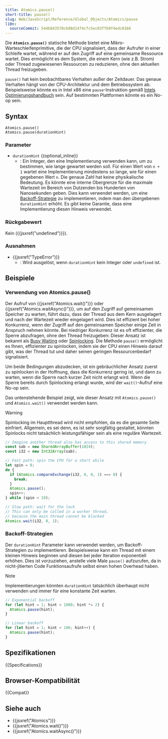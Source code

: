 ```yaml
---
title: Atomics.pause()
short-title: pause()
slug: Web/JavaScript/Reference/Global_Objects/Atomics/pause
l10n:
  sourceCommit: 544b843570cb08d1474cfc5ec03ffb9f4edc0166
---
```


Die **`Atomics.pause()`** statische Methode bietet eine Mikro-Warteschleifenprimitive, die der CPU signalisiert, dass der Aufrufer in einer Schleife wartet, während er auf den Zugriff auf eine gemeinsame Ressource wartet. Dies ermöglicht es dem System, die einem Kern (wie z.B. Strom) oder Thread zugewiesenen Ressourcen zu reduzieren, ohne den aktuellen Thread freizugeben.

`pause()` hat kein beobachtbares Verhalten außer der Zeitdauer. Das genaue Verhalten hängt von der CPU-Architektur und dem Betriebssystem ab. Beispielsweise könnte es in Intel x86 eine `pause`-Instruktion gemäß [Intels Optimierungshandbuch](https://www.intel.com/content/www/us/en/content-details/671488/intel-64-and-ia-32-architectures-optimization-reference-manual-volume-1.html) sein. Auf bestimmten Plattformen könnte es ein No-op sein.

## Syntax

```js-nolint
Atomics.pause()
Atomics.pause(durationHint)
```

### Parameter

- `durationHint` {{optional_inline}}
  - : Ein Integer, den eine Implementierung verwenden kann, um zu bestimmen, wie lange gewartet werden soll. Für einen Wert von `n + 1` wartet eine Implementierung mindestens so lange, wie für einen gegebenen Wert `n`. Die genaue Zahl hat keine physikalische Bedeutung. Es könnte eine interne Obergrenze für die maximale Wartezeit im Bereich von Dutzenden bis Hunderten von Nanosekunden geben. Dies kann verwendet werden, um eine [Backoff-Strategie](#backoff-strategien) zu implementieren, indem man den übergebenen `durationHint` erhöht. Es gibt keine Garantie, dass eine Implementierung diesen Hinweis verwendet.

### Rückgabewert

Kein ({{jsxref("undefined")}}).

### Ausnahmen

- {{jsxref("TypeError")}}
  - : Wird ausgelöst, wenn `durationHint` kein Integer oder `undefined` ist.

## Beispiele

### Verwendung von Atomics.pause()

Der Aufruf von {{jsxref("Atomics.wait()")}} oder {{jsxref("Atomics.waitAsync()")}}, um auf den Zugriff auf gemeinsamen Speicher zu warten, führt dazu, dass der Thread aus dem Kern ausgelagert und nach der Wartezeit wieder eingelagert wird. Dies ist effizient bei hoher Konkurrenz, wenn der Zugriff auf den gemeinsamen Speicher einige Zeit in Anspruch nehmen könnte. Bei niedriger Konkurrenz ist es oft effizienter, die Sperre abzufragen, ohne den Thread freizugeben: Dieser Ansatz ist bekannt als [Busy Waiting](https://en.wikipedia.org/wiki/Busy_waiting) oder [Spinlocking](https://en.wikipedia.org/wiki/Spinlock). Die Methode `pause()` ermöglicht es Ihnen, effizienter zu spinlocken, indem sie der CPU einen Hinweis darauf gibt, was der Thread tut und daher seinen geringen Ressourcenbedarf signalisiert.

Um beide Bedingungen abzudecken, ist ein gebräuchlicher Ansatz zuerst zu spinlocken in der Hoffnung, dass die Konkurrenz gering ist, und dann zu warten, wenn die Sperre nach kurzer Zeit nicht erlangt wird. Wenn die Sperre bereits durch Spinlocking erlangt wurde, wird der `wait()`-Aufruf eine No-op sein.

Das untenstehende Beispiel zeigt, wie dieser Ansatz mit `Atomics.pause()` und `Atomics.wait()` verwendet werden kann.

> [!WARNING]
> Spinlocking im Hauptthread wird nicht empfohlen, da es die gesamte Seite einfriert. Allgemein, es sei denn, es ist sehr sorgfältig gestaltet, könnten Spinlocks nicht tatsächlich leistungsfähiger sein als eine reguläre Wartezeit.

```js
// Imagine another thread also has access to this shared memory
const sab = new SharedArrayBuffer(1024);
const i32 = new Int32Array(sab);

// Fast path: spin the CPU for a short while
let spin = 0;
do {
  if (Atomics.compareExchange(i32, 0, 0, 1) === 0) {
    break;
  }
  Atomics.pause();
  spin++;
} while (spin < 10);

// Slow path: wait for the lock
// This can only be called in a worker thread,
// because the main thread cannot be blocked
Atomics.wait(i32, 0, 1);
```

### Backoff-Strategien

Der `durationHint` Parameter kann verwendet werden, um Backoff-Strategien zu implementieren. Beispielsweise kann ein Thread mit einem kleinen Hinweis beginnen und diesen bei jeder Iteration exponentiell erhöhen. Dies ist vorzuziehen, anstelle viele Male `pause()` aufzurufen, da in nicht-jitierten Code Funktionsaufrufe selbst einen hohen Overhead haben.

> [!NOTE]
> Implementierungen könnten `durationHint` tatsächlich überhaupt nicht verwenden und immer für eine konstante Zeit warten.

```js
// Exponential backoff
for (let hint = 1; hint < 1000; hint *= 2) {
  Atomics.pause(hint);
}

// Linear backoff
for (let hint = 1; hint < 100; hint++) {
  Atomics.pause(hint);
}
```

## Spezifikationen

{{Specifications}}

## Browser-Kompatibilität

{{Compat}}

## Siehe auch

- {{jsxref("Atomics")}}
- {{jsxref("Atomics.wait()")}}
- {{jsxref("Atomics.waitAsync()")}}
